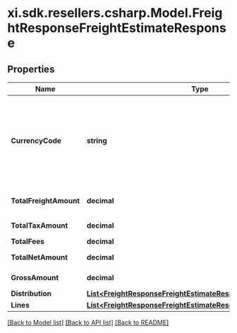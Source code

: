 # xi.sdk.resellers.csharp.Model.FreightResponseFreightEstimateResponse

## Properties

Name | Type | Description | Notes
------------ | ------------- | ------------- | -------------
**CurrencyCode** | **string** | The country-specific three-character ISO 4217 currency code used for the order. | [optional] 
**TotalFreightAmount** | **decimal** | Total freight amount. | [optional] 
**TotalTaxAmount** | **decimal** | Total tax amount. | [optional] 
**TotalFees** | **decimal** | Total fees. | [optional] 
**TotalNetAmount** | **decimal** | Total net amount. | [optional] 
**GrossAmount** | **decimal** | Gross amount. | [optional] 
**Distribution** | [**List&lt;FreightResponseFreightEstimateResponseDistributionInner&gt;**](FreightResponseFreightEstimateResponseDistributionInner.md) |  | [optional] 
**Lines** | [**List&lt;FreightResponseFreightEstimateResponseLinesInner&gt;**](FreightResponseFreightEstimateResponseLinesInner.md) |  | [optional] 

[[Back to Model list]](../README.md#documentation-for-models) [[Back to API list]](../README.md#documentation-for-api-endpoints) [[Back to README]](../README.md)

